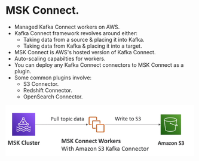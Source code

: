 # **MSK Connect.**

* Managed Kafka Connect workers on AWS.
* Kafka Connect framework revolves around either:
    * Taking data from a source & placing it into Kafka.
    * Taking data from Kafka & placing it into a target.
* MSK Connect is AWS's hosted version of Kafka Connect.
* Auto-scaling capabilties for workers.
* You can deploy any Kafka Connect connectors to MSK Connect as a plugin.
* Some common plugins involve:
    * S3 Connector.
    * Redshift Connector.
    * OpenSearch Connector.

<img src='./images/MSKConnect.png'>